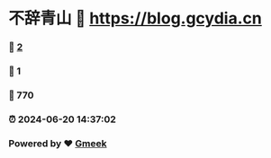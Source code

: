 # 不辞青山 :link: https://blog.gcydia.cn 
### :page_facing_up: [2](https://blog.gcydia.cn/tag.html) 
### :speech_balloon: 1 
### :hibiscus: 770 
### :alarm_clock: 2024-06-20 14:37:02 
### Powered by :heart: [Gmeek](https://github.com/Meekdai/Gmeek)
